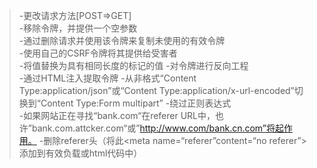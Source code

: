 > -更改请求方法[POST=>GET]  
-移除令牌，并提供一个空参数  
-通过删除请求并使用该令牌来复制未使用的有效令牌  
-使用自己的CSRF令牌将其提供给受害者  
-将值替换为具有相同长度的标记的值 
-对令牌进行反向工程  
-通过HTML注入提取令牌 
-从非格式“Content Type:application/json”或“Content Type:application/x-url-encoded”切换到“Content Type:Form multipart” 
-绕过正则表达式  
-如果网站正在寻找“bank.com“在referer URL中，也许”bank.com.attcker.com“或”http://www.com/bank.cn.com”将起作用。
> -删除referer头（将此<meta name=“referer”content=“no referer”>添加到有效负载或html代码中）



